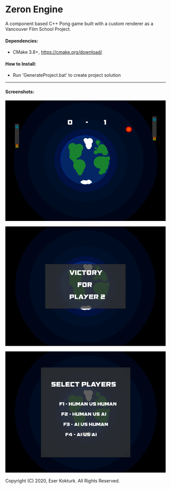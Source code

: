 # Zeron Engine
A component based C++ Pong game built with a custom renderer as a Vancouver Film School Project.

#### Dependencies:
- CMake 3.8+, https://cmake.org/download/

#### How to Install:
- Run 'GenerateProject.bat' to create project solution

---
#### Screenshots:

![](/Assets/Images/1.PNG)

![](Assets/Images/2.PNG)

![](Assets/Images/3.PNG)

Copyright (C) 2020, Eser Kokturk. All Rights Reserved.
